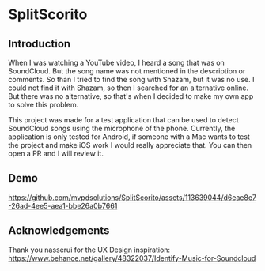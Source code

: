 # SplitScorito
## Introduction
When I was watching a YouTube video, I heard a song that was on SoundCloud. But the song name was not mentioned in the description or comments. So than I tried to find the song with Shazam, but it was no use. I could not find it with Shazam, so then I searched for an alternative online. But there was no alternative, so that's when I decided to make my own app to solve this problem.

This project was made for a test application that can be used to detect SoundCloud songs using the microphone of the phone.
Currently, the application is only tested for Android, if someone with a Mac wants to test the project and make iOS work I would really appreciate that. You can then open a PR and I will review it.
## Demo
https://github.com/mvpdsolutions/SplitScorito/assets/113639044/d6eae8e7-26ad-4ee5-aea1-bbe26a0b7661

## Acknowledgements
Thank you nasserui for the UX Design inspiration:
https://www.behance.net/gallery/48322037/Identify-Music-for-Soundcloud

